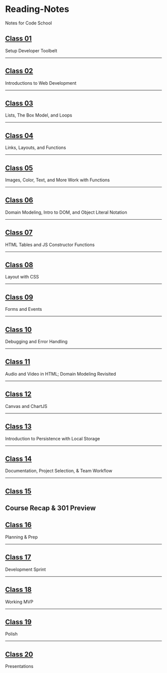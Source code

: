 # Reading-Notes

Notes for Code School

## [Class 01](Class01/classnotes_01.md)

Setup Developer Toolbelt

---

## [Class 02](Class02/classnotes_02.md)

Introductions to Web Development

---

## [Class 03](Class03/classnotes_03.md)

Lists, The Box Model, and Loops

---

## [Class 04](Class04/classnotes_04.md)

Links, Layouts, and Functions

---

## [Class 05](Class05/classnotes_05.md)

Images, Color, Text, and More Work with Functions

---

## [Class 06](Class06/classnotes_06.md)

Domain Modeling, Intro to DOM, and Object Literal Notation

---

## [Class 07](Class07/classnotes_07.md)

HTML Tables and JS Constructor Functions

---

## [Class 08](Class08/classnotes_08.md)

Layout with CSS

---

## [Class 09](Class09/classnotes_09.md)

Forms and Events

---

## [Class 10](Class10/classnotes_10.md)

Debugging and Error Handling

---

## [Class 11](Class11/classnotes_11.md)

Audio and Video in HTML; Domain Modeling Revisited

---

## [Class 12](Class12/classnotes_12.md)

Canvas and ChartJS

---

## [Class 13](Class13/classnotes_13.md)

Introduction to Persistence with Local Storage

---

## [Class 14](Class14/classnotes_14.md)

Documentation, Project Selection, & Team Workflow

---

## [Class 15](Class15/classnotes_15.md)

Course Recap & 301 Preview
---

## [Class 16](Class16/classnotes_16.md)

Planning & Prep

---

## [Class 17](Class17/classnotes_17.md)

Development Sprint

---

## [Class 18](Class18/classnotes_18.md)

Working MVP

---

## [Class 19](Class19/classnotes_19.md)

Polish

---

## [Class 20](Class20/classnotes_20.md)

Presentations
